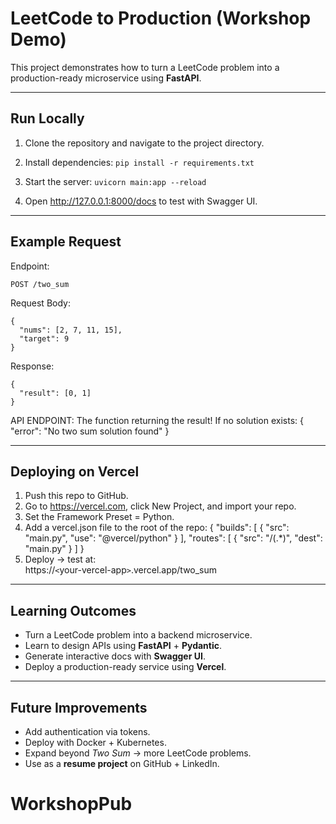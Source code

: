 # LeetCode to Production (Workshop Demo)

This project demonstrates how to turn a LeetCode problem into a production-ready microservice using **FastAPI**.

---

## Run Locally

1. Clone the repository and navigate to the project directory.

2. Install dependencies:
   `pip install -r requirements.txt`

3. Start the server:
   `uvicorn main:app --reload`

4. Open http://127.0.0.1:8000/docs to test with Swagger UI.

---

## Example Request

Endpoint:  

`POST /two_sum`

Request Body:
```
{
  "nums": [2, 7, 11, 15],
  "target": 9
}
```

Response:
```
{
  "result": [0, 1]
}
```

API ENDPOINT:
The function returning the result!
If no solution exists:
{
  "error": "No two sum solution found"
}

---

## Deploying on Vercel

1. Push this repo to GitHub.  
2. Go to https://vercel.com, click New Project, and import your repo.  
3. Set the Framework Preset = Python.  
4. Add a vercel.json file to the root of the repo:
   {
     "builds": [
       { "src": "main.py", "use": "@vercel/python" }
     ],
     "routes": [
       { "src": "/(.*)", "dest": "main.py" }
     ]
   }
5. Deploy → test at:  
   https://`<`your-vercel-app`>`.vercel.app/two_sum

---

## Learning Outcomes

- Turn a LeetCode problem into a backend microservice.  
- Learn to design APIs using **FastAPI** + **Pydantic**.  
- Generate interactive docs with **Swagger UI**.  
- Deploy a production-ready service using **Vercel**.  

---

## Future Improvements

- Add authentication via tokens.  
- Deploy with Docker + Kubernetes.  
- Expand beyond *Two Sum* → more LeetCode problems.  
- Use as a **resume project** on GitHub + LinkedIn.  
# WorkshopPub
